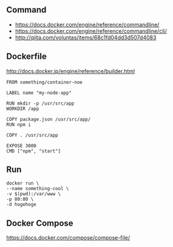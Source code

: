 ## Command

* <https://docs.docker.com/engine/reference/commandline/>
* <https://docs.docker.com/engine/reference/commandline/cli/>
* <http://qiita.com/voluntas/items/68c1fd04dd3d507d4083>

## Dockerfile

<http://docs.docker.jp/engine/reference/builder.html>

```
FROM something/container-noe

LABEL name "my-node-app"

RUN mkdir -p /usr/src/app
WORKDIR /app

COPY package.json /usr/src/app/
RUN npm i

COPY . /usr/src/app

EXPOSE 3000
CMD ["npm", "start"]
```

## Run

```
docker run \
--name something-cool \
-v $(pwd):/var/www \
-p 80:80 \
-d hogehoge
```

## Docker Compose

<https://docs.docker.com/compose/compose-file/>